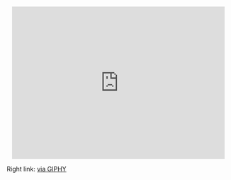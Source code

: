<div id="header" align="center">
  <iframe src="https://giphy.com/embed/JqmupuTVZYaQX5s094" width="480" height="344" frameBorder="0" class="giphy-embed" allowFullScreen></iframe>
</div>
<p>Right link: <a href="https://giphy.com/gifs/Smolverse-smol-smolverse-swol-JqmupuTVZYaQX5s094">via GIPHY</a></p>

<!--
**trzero0/trzero0** is a ✨ _special_ ✨ repository because its `README.md` (this file) appears on your GitHub profile.

Here are some ideas to get you started:

- 🔭 I’m currently working on ...
- 🌱 I’m currently learning ...
- 👯 I’m looking to collaborate on ...
- 🤔 I’m looking for help with ...
- 💬 Ask me about ...
- 📫 How to reach me: ...
- 😄 Pronouns: ...
- ⚡ Fun fact: ...
-->
